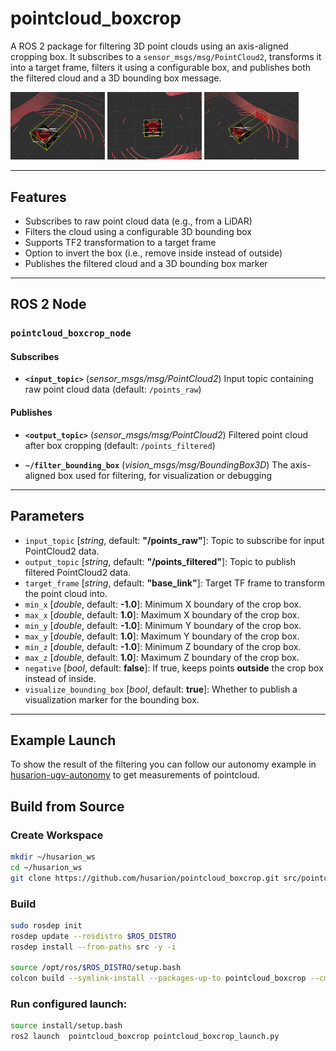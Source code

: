 # pointcloud_boxcrop

A ROS 2 package for filtering 3D point clouds using an axis-aligned cropping box.
It subscribes to a `sensor_msgs/msg/PointCloud2`, transforms it into a target frame, filters it using a configurable box, and publishes both the filtered cloud and a 3D bounding box message.

<p float="center">
  <img src=".docs/forward_ground.png" width="30%" />
  <img src=".docs/inner.png" width="30%" />
  <img src=".docs/forward_wall.png" width="30%" />
</p>


---

## Features

- Subscribes to raw point cloud data (e.g., from a LiDAR)
- Filters the cloud using a configurable 3D bounding box
- Supports TF2 transformation to a target frame
- Option to invert the box (i.e., remove inside instead of outside)
- Publishes the filtered cloud and a 3D bounding box marker

---

## ROS 2 Node

### `pointcloud_boxcrop_node`

#### Subscribes

- **`<input_topic>`** (*sensor_msgs/msg/PointCloud2*)
  Input topic containing raw point cloud data (default: `/points_raw`)

#### Publishes

- **`<output_topic>`** (*sensor_msgs/msg/PointCloud2*)
  Filtered point cloud after box cropping (default: `/points_filtered`)

- **`~/filter_bounding_box`** (*vision_msgs/msg/BoundingBox3D*)
  The axis-aligned box used for filtering, for visualization or debugging

---

## Parameters

- `input_topic` [*string*, default: **"/points_raw"**]: Topic to subscribe for input PointCloud2 data.
- `output_topic` [*string*, default: **"/points_filtered"**]: Topic to publish filtered PointCloud2 data.
- `target_frame` [*string*, default: **"base_link"**]: Target TF frame to transform the point cloud into.
- `min_x` [*double*, default: **-1.0**]: Minimum X boundary of the crop box.
- `max_x` [*double*, default: **1.0**]: Maximum X boundary of the crop box.
- `min_y` [*double*, default: **-1.0**]: Minimum Y boundary of the crop box.
- `max_y` [*double*, default: **1.0**]: Maximum Y boundary of the crop box.
- `min_z` [*double*, default: **-1.0**]: Minimum Z boundary of the crop box.
- `max_z` [*double*, default: **1.0**]: Maximum Z boundary of the crop box.
- `negative` [*bool*, default: **false**]: If true, keeps points **outside** the crop box instead of inside.
- `visualize_bounding_box` [*bool*, default: **true**]: Whether to publish a visualization marker for the bounding box.

---

## Example Launch

To show the result of the filtering you can follow our autonomy example in [husarion-ugv-autonomy](github.com/husarion/husarion-ugv-autonomy) to get  measurements of pointcloud.

## Build from Source

### Create Workspace

```bash
mkdir ~/husarion_ws
cd ~/husarion_ws
git clone https://github.com/husarion/pointcloud_boxcrop.git src/pointcloud_boxcrop
```

### Build

```bash
sudo rosdep init
rosdep update --rosdistro $ROS_DISTRO
rosdep install --from-paths src -y -i

source /opt/ros/$ROS_DISTRO/setup.bash
colcon build --symlink-install --packages-up-to pointcloud_boxcrop --cmake-args -DCMAKE_BUILD_TYPE=Release
```

### Run configured launch:

```bash
source install/setup.bash
ros2 launch  pointcloud_boxcrop pointcloud_boxcrop_launch.py
```

